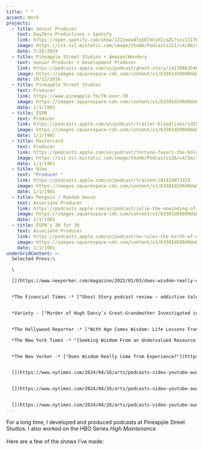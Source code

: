 ```yaml
---
title: " "
accent: Work
projects:
  - title: Senior Producer
    text: DayZero Productions + Spotify
    link: https://open.spotify.com/show/122imavATqSE7eCyXIcqZL?si=11176798ea444530
    image: https://is1-ssl.mzstatic.com/image/thumb/Podcasts211/v4/0e/e2/93/0ee2934f-6b70-483a-7cf1-13be9b6e127c/mza_7484161158786393860.jpg/626x0w.webp
    date: 7/20/2024
  - title: Pineapple Street Studios + Amazon/Wondery
    text: Senior Producer + Development Producer
    link: https://podcasts.apple.com/us/podcast/ghost-story/id1708635466
    image: https://images.squarespace-cdn.com/content/v1/63501d599d9da041a836f803/6d45b85c-2079-4abd-bf32-a49dac67dfd1/Ghost_Story_3000x3000_final.png?format=750w
    date: 10/12/2016
  - title: Pineapple Street Studios
    text: Producer
    link: https://www.pineapple.fm/70-over-70
    image: https://images.squarespace-cdn.com/content/v1/63501d599d9da041a836f803/1666194839799-0B5R9F1E863I7VMCIPPC/70+over+70+Covers+-+Coral.jpg?format=750w
    date: 1/1/1901
  - title: ESPN
    text: Producer
    link: https://podcasts.apple.com/us/podcast/trailer-bloodlines/id1529658898?i=1000489715826
    image: https://images.squarespace-cdn.com/content/v1/63501d599d9da041a836f803/347217e3-d2ba-4f84-9783-cbc168b0fbfe/bloodlines-3000x3000.png?format=750w
    date: 1/1/1901
  - title: Mastercard
    text: Producer
    link: https://podcasts.apple.com/us/podcast/fortune-favors-the-bold-the-official-mastercard-podcast/id1326893538
    image: https://is1-ssl.mzstatic.com/image/thumb/Podcasts126/v4/5a/3e/56/5a3e56cf-8e79-bae1-8362-bccedfee5ce4/mza_6085385550765906186.jpg/626x0w.webp
    date: 1/1/1901
  - title: Nike
    text: "Producer "
    link: https://podcasts.apple.com/us/podcast/trained/id1414073313
    image: https://images.squarespace-cdn.com/content/v1/63501d599d9da041a836f803/1666194840041-6P9N1DBWJTIOZALK8WFR/trained.jpg?format=750w
    date: 1/1/1901
  - title: Penguin / Random House
    text: Associate Producer
    link: https://podcasts.apple.com/us/podcast/julie-the-unwinding-of-the-miracle/id1449737055
    image: https://images.squarespace-cdn.com/content/v1/63501d599d9da041a836f803/1666194839921-17106ZFG41OC2HSFXH33/JULIE_FINAL_A.jpg?format=750w
    date: 1/1/1901
  - title: ESPN's 30 for 30
    text: Associate Producer
    link: https://podcasts.apple.com/us/podcast/no-rules-the-birth-of-ufc/id1244784611?i=1000395076659
    image: https://images.squarespace-cdn.com/content/v1/63501d599d9da041a836f803/81a8ae0c-fe85-4881-83b6-ad29059c41b6/Screen%2BShot%2B2019-06-24%2Bat%2B3.39.20%2BPM.png?format=750w
    date: 1/1/1901
underGridContent: >-
  Selected Press:\

  \

  [](https://www.newyorker.com/magazine/2022/01/03/does-wisdom-really-come-from-experience)*The New York Times -*["With YouTube Booming, Podcast Creators Get Camera-Ready"](https://www.nytimes.com/2024/04/26/arts/podcasts-video-youtube-audio.html)


  *The Financial Times -* ["Ghost Story podcast review — addictive tale of murder and haunting"](https://www.ft.com/content/fbdbb8b9-db44-42cb-b895-b9c58e77457c)


  *Variety - ["Murder of Hugh Dancy’s Great-Grandmother Investigated in New Wondery Podcast ‘Ghost Story’ (EXCLUSIVE)"](https://variety.com/2023/digital/global/hugh-dancy-great-grandmother-murder-wondery-podcast-ghost-story-1235750288/)*[](https://www.ft.com/content/fbdbb8b9-db44-42cb-b895-b9c58e77457c)[](https://www.ft.com/content/fbdbb8b9-db44-42cb-b895-b9c58e77457c)[](https://www.ft.com/content/fbdbb8b9-db44-42cb-b895-b9c58e77457c)[](https://www.nytimes.com/2024/04/26/arts/podcasts-video-youtube-audio.html)


  *The Hollywood Reporter -* ["With Age Comes Wisdom: Life Lessons From Podcast ‘70 Over 70’"](https://www.hollywoodreporter.com/business/digital/podcast-70-over-70-lessons-norman-lear-1235102209/)\

  *The New York Times -* "[Seeking Wisdom From an Undervalued Resource: Older People](https://www.nytimes.com/2021/05/21/arts/70-over-70-max-linsky.html)"


  *The New Yorker -* ["Does Wisdom Really Come from Experience?"](https://www.newyorker.com/magazine/2022/01/03/does-wisdom-really-come-from-experience)


  [](https://www.nytimes.com/2024/04/26/arts/podcasts-video-youtube-audio.html)


  [](https://www.nytimes.com/2024/04/26/arts/podcasts-video-youtube-audio.html)


  [](https://www.nytimes.com/2024/04/26/arts/podcasts-video-youtube-audio.html)[](https://www.newyorker.com/magazine/2022/01/03/does-wisdom-really-come-from-experience)
---
```

For a long time, I developed and produced podcasts at Pineapple Street Studios. I also worked on the HBO Series *High Maintenance.* \
\
Here are a few of the shows I've made:
